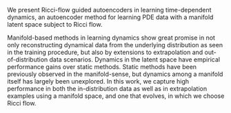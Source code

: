 We present Ricci-flow guided autoencoders in learning time-dependent dynamics, an autoencoder method for learning PDE data with a manifold latent space subject to Ricci flow.

Manifold-based methods in learning dynamics show great promise in not only reconstructing dynamical data from the underlying distribution as seen in the training procedure, but also by extensions to extrapolation and out-of-distribution data scenarios. Dynamics in the latent space have empirical performance gains over static methods. Static methods have been previously observed in the manifold-sense, but dynamics among a manifold itself has largely been unexplored. In this work, we capture high performance in both the in-distribution data as well as in extrapolation examples using a manifold space, and one that evolves, in which we choose Ricci flow.
